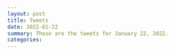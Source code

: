 ```yaml
---
layout: post
title: Tweets
date: 2022-01-22
summary: These are the tweets for January 22, 2022.
categories:
---
```


